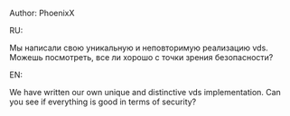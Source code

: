 Author:
PhoenixX

RU:

Мы написали свою уникальную и неповторимую реализацию vds. Можешь посмотреть, все ли хорошо с точки зрения безопасности?

EN:

We have written our own unique and distinctive vds implementation. Can you see if everything is good in terms of security?
